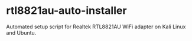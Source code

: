 # rtl8821au-auto-installer
Automated setup script for Realtek RTL8821AU WiFi adapter on Kali Linux and Ubuntu.
